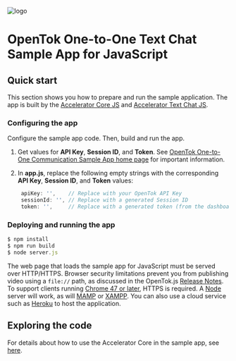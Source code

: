 ![logo](../tokbox-logo.png)

# OpenTok One-to-One Text Chat Sample App for JavaScript<br/>

## Quick start

This section shows you how to prepare and run the sample application. The app is built by the [Accelerator Core JS](https://github.com/opentok/accelerator-core-js) and [Accelerator Text Chat JS](https://github.com/opentok/accelerator-textchat-js).

### Configuring the app

Configure the sample app code. Then, build and run the app.

1. Get values for **API Key**, **Session ID**, and **Token**. See [OpenTok One-to-One Communication Sample App home page](../README.md) for important information.

2. In **app.js**, replace the following empty strings with the corresponding **API Key**, **Session ID**, and **Token** values:

   ```javascript
    apiKey: '',    // Replace with your OpenTok API Key
    sessionId: '', // Replace with a generated Session ID
    token: '',     // Replace with a generated token (from the dashboard or using an OpenTok server SDK)
   ```

### Deploying and running the app

```javascript
$ npm install
$ npm run build
$ node server.js
```

The web page that loads the sample app for JavaScript must be served over HTTP/HTTPS. Browser security limitations prevent you from publishing video using a `file://` path, as discussed in the OpenTok.js [Release Notes](https://www.tokbox.com/developer/sdks/js/release-notes.html#knownIssues). To support clients running [Chrome 47 or later](https://groups.google.com/forum/#!topic/discuss-webrtc/sq5CVmY69sc), HTTPS is required. A [Node](https://nodejs.org/en/) server will work, as will [MAMP](https://www.mamp.info/) or [XAMPP](https://www.apachefriends.org/index.html).  You can also use a cloud service such as [Heroku](https://www.heroku.com/) to host the application.


## Exploring the code

For details about how to use the Accelerator Core in the sample app, see [here](https://github.com/opentok/accelerator-core-js#sample-applications).

